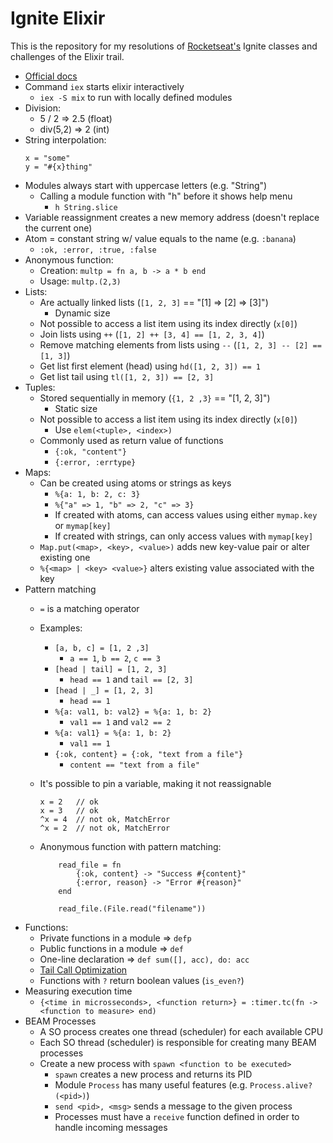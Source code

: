 # Ignite Elixir

This is the repository for my resolutions of [Rocketseat's](https://rocketseat.com.br/) Ignite classes and challenges of the Elixir trail.  

- [Official docs](https://hexdocs.pm/elixir)
- Command `iex` starts elixir interactively
    - `iex -S mix` to run with locally defined modules
- Division:
    - 5 / 2 => 2.5 (float)
    - div(5,2) => 2 (int)
- String interpolation:
    ```
    x = "some"
    y = "#{x}thing"
    ```
- Modules always start with uppercase letters (e.g. "String")
    - Calling a module function with "h" before it shows help menu
        - `h String.slice`
- Variable reassignment creates a new memory address (doesn't replace the current one)
- Atom = constant string w/ value equals to the name (e.g. `:banana`)
    - `:ok, :error, :true, :false`
- Anonymous function:
    - Creation: `multp = fn a, b -> a * b end`
    - Usage: `multp.(2,3)`
- Lists:
    - Are actually linked lists (`[1, 2, 3]` == "[1] => [2] => [3]")
        - Dynamic size
    - Not possible to access a list item using its index directly (`x[0]`)
    - Join lists using `++` (`[1, 2] ++ [3, 4] == [1, 2, 3, 4]`)
    - Remove matching elements from lists using `--` (`[1, 2, 3] -- [2] == [1, 3]`)
    - Get list first element (head) using `hd([1, 2, 3]) == 1`
    - Get list tail using `tl([1, 2, 3]) == [2, 3]`
- Tuples:
    - Stored sequentially in memory (`{1, 2 ,3}` == "[1, 2, 3]")
        - Static size
    - Not possible to access a list item using its index directly (`x[0]`)
        - Use `elem(<tuple>, <index>)`
    - Commonly used as return value of functions
        - `{:ok, "content"}`
        - `{:error, :errtype}`
- Maps:
    - Can be created using atoms or strings as keys
        - `%{a: 1, b: 2, c: 3}`
        - `%{"a" => 1, "b" => 2, "c" => 3}`
        - If created with atoms, can access values using either `mymap.key` or `mymap[key]`
        - If created with strings, can only access values with `mymap[key]`
    - `Map.put(<map>, <key>, <value>)` adds new key-value pair or alter existing one
    - `%{<map> | <key> <value>}` alters existing value associated with the key
- Pattern matching
    - `=` is a matching operator
    - Examples:
        - `[a, b, c] = [1, 2 ,3]`
            - `a == 1`, `b == 2`, `c == 3`
        - `[head | tail] = [1, 2, 3]`
            - `head == 1` and `tail == [2, 3]`
        - `[head | _] = [1, 2, 3]`
            - `head == 1`
        - `%{a: val1, b: val2} = %{a: 1, b: 2}`
            - `val1 == 1` and `val2 == 2`
        - `%{a: val1} = %{a: 1, b: 2}`
            - `val1 == 1`
        - `{:ok, content} = {:ok, "text from a file"}`
            - `content == "text from a file"`
    - It's possible to pin a variable, making it not reassignable
        ```
        x = 2   // ok
        x = 3   // ok
        ^x = 4  // not ok, MatchError
        ^x = 2  // not ok, MatchError
        ```

    - Anonymous function with pattern matching:
        ```
            read_file = fn
                {:ok, content} -> "Success #{content}"
                {:error, reason} -> "Error #{reason}"
            end
            
            read_file.(File.read("filename"))
        ```
- Functions:
    - Private functions in a module => `defp`
    - Public functions in a module => `def`
    - One-line declaration => `def sum([], acc), do: acc`
    - [Tail Call Optimization](https://efficient-sloth-d85.notion.site/Recursividade-e-Tail-Call-Optimization-79f2a8103b174d6db58d8bea19546c0d)
    - Functions with `?` return boolean values (`is_even?`)
- Measuring execution time
    - `{<time in microsseconds>, <function return>} = :timer.tc(fn -> <function to measure> end)`
- BEAM Processes
    - A SO process creates one thread (scheduler) for each available CPU
    - Each SO thread (scheduler) is responsible for creating many BEAM processes
    - Create a new process with `spawn <function to be executed>`
        - `spawn` creates a new process and returns its PID
        - Module `Process` has many useful features (e.g. `Process.alive?(<pid>)`)
        - `send <pid>, <msg>` sends a message to the given process
        - Processes must have a `receive` function defined in order to handle incoming messages
